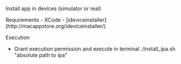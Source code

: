 <p>Install app in devices (simulator or real)</p>
Requirements
 - XCode
 - [ideviceinstaller](http://macappstore.org/ideviceinstaller/)
 
Execution
 - Grant execution permission and execute in terminal ./install_ipa.sh "absolute path to ipa"




